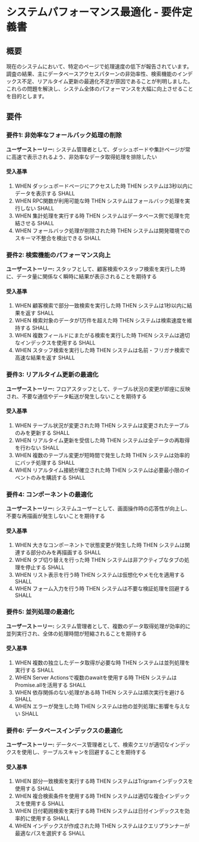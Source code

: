 # システムパフォーマンス最適化 - 要件定義書

## 概要

現在のシステムにおいて、特定のページで処理速度の低下が報告されています。調査の結果、主にデータベースアクセスパターンの非効率性、検索機能のインデックス不足、リアルタイム更新の最適化不足が原因であることが判明しました。これらの問題を解決し、システム全体のパフォーマンスを大幅に向上させることを目的とします。

## 要件

### 要件1: 非効率なフォールバック処理の削除

**ユーザーストーリー:** システム管理者として、ダッシュボードや集計ページが常に高速で表示されるよう、非効率なデータ取得処理を排除したい

#### 受入基準

1. WHEN ダッシュボードページにアクセスした時 THEN システムは3秒以内にデータを表示する SHALL
2. WHEN RPC関数が利用可能な時 THEN システムはフォールバック処理を実行しない SHALL  
3. WHEN 集計処理を実行する時 THEN システムはデータベース側で処理を完結させる SHALL
4. WHEN フォールバック処理が削除された時 THEN システムは開発環境でのスキーマ不整合を検出できる SHALL

### 要件2: 検索機能のパフォーマンス向上

**ユーザーストーリー:** スタッフとして、顧客検索やスタッフ検索を実行した時に、データ量に関係なく瞬時に結果が表示されることを期待する

#### 受入基準

1. WHEN 顧客検索で部分一致検索を実行した時 THEN システムは1秒以内に結果を返す SHALL
2. WHEN 検索対象のデータが1万件を超えた時 THEN システムは検索速度を維持する SHALL
3. WHEN 複数フィールドにまたがる検索を実行した時 THEN システムは適切なインデックスを使用する SHALL
4. WHEN スタッフ検索を実行した時 THEN システムは名前・フリガナ検索で高速な結果を返す SHALL

### 要件3: リアルタイム更新の最適化

**ユーザーストーリー:** フロアスタッフとして、テーブル状況の変更が即座に反映され、不要な通信やデータ転送が発生しないことを期待する

#### 受入基準

1. WHEN テーブル状況が変更された時 THEN システムは変更されたテーブルのみを更新する SHALL
2. WHEN リアルタイム更新を受信した時 THEN システムは全データの再取得を行わない SHALL
3. WHEN 複数のテーブル変更が短時間で発生した時 THEN システムは効率的にバッチ処理する SHALL
4. WHEN リアルタイム接続が確立された時 THEN システムは必要最小限のイベントのみを購読する SHALL

### 要件4: コンポーネントの最適化

**ユーザーストーリー:** システムユーザーとして、画面操作時の応答性が向上し、不要な再描画が発生しないことを期待する

#### 受入基準

1. WHEN 大きなコンポーネントで状態変更が発生した時 THEN システムは関連する部分のみを再描画する SHALL
2. WHEN タブ切り替えを行った時 THEN システムは非アクティブなタブの処理を停止する SHALL
3. WHEN リスト表示を行う時 THEN システムは仮想化やメモ化を適用する SHALL
4. WHEN フォーム入力を行う時 THEN システムは不要な検証処理を回避する SHALL

### 要件5: 並列処理の最適化

**ユーザーストーリー:** システム管理者として、複数のデータ取得処理が効率的に並列実行され、全体の処理時間が短縮されることを期待する

#### 受入基準

1. WHEN 複数の独立したデータ取得が必要な時 THEN システムは並列処理を実行する SHALL
2. WHEN Server Actionsで複数のawaitを使用する時 THEN システムはPromise.allを活用する SHALL
3. WHEN 依存関係のない処理がある時 THEN システムは順次実行を避ける SHALL
4. WHEN エラーが発生した時 THEN システムは他の並列処理に影響を与えない SHALL

### 要件6: データベースインデックスの最適化

**ユーザーストーリー:** データベース管理者として、検索クエリが適切なインデックスを使用し、テーブルスキャンを回避することを期待する

#### 受入基準

1. WHEN 部分一致検索を実行する時 THEN システムはTrigramインデックスを使用する SHALL
2. WHEN 複合検索条件を使用する時 THEN システムは適切な複合インデックスを使用する SHALL
3. WHEN 日付範囲検索を実行する時 THEN システムは日付インデックスを効率的に使用する SHALL
4. WHEN インデックスが作成された時 THEN システムはクエリプランナーが最適なパスを選択する SHALL